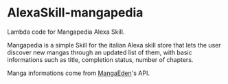 # AlexaSkill-mangapedia

Lambda code for Mangapedia Alexa Skill.

Mangapedia is a simple Skill for the italian Alexa skill store that lets the user discover new mangas through an updated list of them, with basic informations such as title, completion status, number of chapters.

Manga informations come from [MangaEden](https://www.mangaeden.com/api/)'s API.